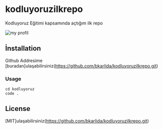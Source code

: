 # kodluyoruzilkrepo
Kodluyoruz Eğitimi kapsamında açtığım ilk repo



![my profil](/User/burakkarlidag/Desktop/kod)


##  İnstallation

Github Addresime [buradan]ulaşabilirsiniz(https://github.com/bkarlida/kodluyoruzilkrepo.git)

### Usage
```
cd kodluyoruz
code .
```

##  License

[MIT]ulaşabilirsiniz(https://github.com/bkarlida/kodluyoruzilkrepo.git)
